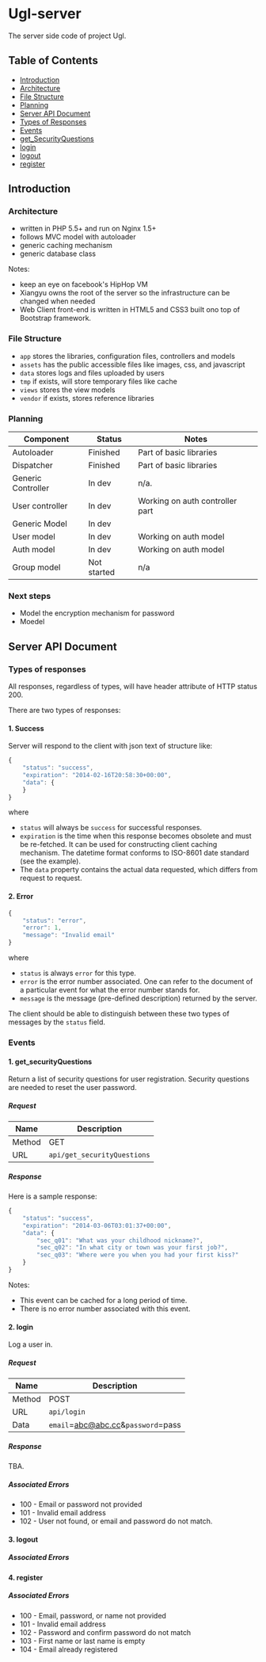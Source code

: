 # Ugl-server

The server side code of project Ugl.

## Table of Contents

* [Introduction](#introduction)
 * [Architecture](#architecture)
 * [File Structure](#file-structure)
 * [Planning](#planning)
* [Server API Document](#server-api-document)
 * [Types of Responses](#types-of-responses)
 * [Events](#events)
  * [get_SecurityQuestions](#get_securityQuestions)
  * [login](#login)
  * [logout](#logout)
  * [register](#register)

## Introduction

### Architecture
 * written in PHP 5.5+ and run on Nginx 1.5+
 * follows MVC model with autoloader
 * generic caching mechanism
 * generic database class

Notes:
 * keep an eye on facebook's HipHop VM
 * Xiangyu owns the root of the server so the infrastructure can be changed when needed
 * Web Client front-end is written in HTML5 and CSS3 built ono top of Bootstrap framework.

### File Structure
 * `app` stores the libraries, configuration files, controllers and models
 * `assets` has the public accessible files like images, css, and javascript
 * `data` stores logs and files uploaded by users
 * `tmp` if exists, will store temporary files like cache
 * `views` stores the view models
 * `vendor` if exists, stores reference libraries

### Planning

 | Component           | Status        | Notes                           |
 | ------------------- | ------------- | ------------------------------- |
 | Autoloader          | Finished      | Part of basic libraries         |
 | Dispatcher          | Finished      | Part of basic libraries         |
 | Generic Controller  | In dev        | n/a.                            |
 | User controller     | In dev        | Working on auth controller part |
 | Generic Model       | In dev        |                                 |
 | User model          | In dev        | Working on auth model           |
 | Auth model          | In dev        | Working on auth model           |
 | Group model         | Not started   | n/a                             |

### Next steps
 * Model the encryption mechanism for password
 * Moedel

## Server API Document

### Types of responses

All responses, regardless of types, will have header attribute of HTTP status 200.

There are two types of responses:

#### 1. Success

Server will respond to the client with json text of structure like:
```javascript
{
    "status": "success",
    "expiration": "2014-02-16T20:58:30+00:00",
    "data": {
    }
}
```
where
* `status` will always be `success` for successful responses.
* `expiration` is the time when this response becomes obsolete and must be re-fetched. It can be used for constructing client caching mechanism. The datetime format conforms to ISO-8601 date standard (see the example).
* The `data` property contains the actual data requested, which differs from request to request.

#### 2. Error

```javascript
{
    "status": "error",
    "error": 1,
    "message": "Invalid email"
}
```
where
* `status` is always `error` for this type.
* `error` is the error number associated. One can refer to the document of a particular event for what the error number stands for.
* `message` is the message (pre-defined description) returned by the server.

The client should be able to distinguish between these two types of messages by the `status` field.

### Events

#### 1. get_securityQuestions
Return a list of security questions for user registration. Security questions are needed to reset the user password.

##### Request
| Name   | Description                 |
| ------ | --------------------------- |
| Method | GET                         |
| URL    | `api/get_securityQuestions` |

##### Response
Here is a sample response:
```javascript
{
    "status": "success",
    "expiration": "2014-03-06T03:01:37+00:00",
    "data": {
        "sec_q01": "What was your childhood nickname?",
        "sec_q02": "In what city or town was your first job?",
        "sec_q03": "Where were you when you had your first kiss?"
    }
}
```
Notes:
* This event can be cached for a long period of time.
* There is no error number associated with this event.

#### 2. login
Log a user in.

##### Request
 | Name   | Description                            |
 | ------ | -------------------------------------- |
 | Method | POST                                   |
 | URL    | `api/login`                            |
 | Data   | `email`=abc@abc.cc&`password`=pass     |

##### Response
TBA.

##### Associated Errors
* 100 - Email or password not provided
* 101 - Invalid email address
* 102 - User not found, or email and password do not match.

#### 3. logout

##### Associated Errors

#### 4. register

##### Associated Errors
* 100 - Email, password, or name not provided
* 101 - Invalid email address
* 102 - Password and confirm password do not match
* 103 - First name or last name is empty
* 104 - Email already registered
